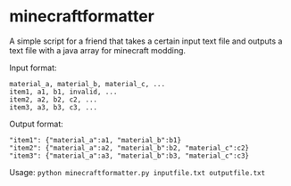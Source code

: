 # minecraftformatter
A simple script for a friend that takes a certain input text file and outputs a text file with a java array for minecraft modding.

Input format:
```
material_a, material_b, material_c, ...
item1, a1, b1, invalid, ...
item2, a2, b2, c2, ...
item3, a3, b3, c3, ...
```

Output format:
```
"item1": {"material_a":a1, "material_b":b1}
"item2": {"material_a":a2, "material_b":b2, "material_c":c2}
"item3": {"material_a":a3, "material_b":b3, "material_c":c3}
```

Usage: `python minecraftformatter.py inputfile.txt outputfile.txt`
